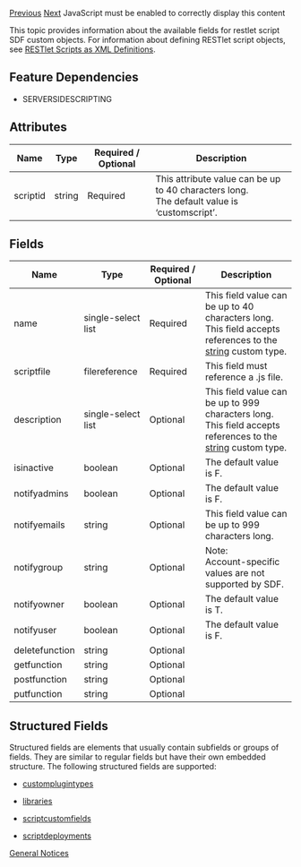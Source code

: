 [Previous](https://docs.oracle.com/en/cloud/saas/netsuite/ns-online-help/SDFxml_2049070827.html) [Next](https://docs.oracle.com/en/cloud/saas/netsuite/ns-online-help/SDFxml_521130374.html) JavaScript must be enabled to correctly display this content


This topic provides information about the available fields for restlet script SDF custom objects. For information about defining RESTlet script objects, see [RESTlet Scripts as XML Definitions](https://docs.oracle.com/en/cloud/saas/netsuite/ns-online-help/section_160514060027.html).

## Feature Dependencies

- SERVERSIDESCRIPTING


## Attributes

| Name | Type | Required / Optional | Description |
| --- | --- | --- | --- |
| scriptid | string | Required | This attribute value can be up to 40 characters long.<br>The default value is ‘customscript’. |

## Fields

| Name | Type | Required / Optional | Description |
| --- | --- | --- | --- |
| name | single-select list | Required | This field value can be up to 40 characters long.<br>This field accepts references to the [string](https://docs.oracle.com/en/cloud/saas/netsuite/ns-online-help/SDFxml_2285369723.html) custom type. |
| scriptfile | filereference | Required | This field must reference a .js file. |
| description | single-select list | Optional | This field value can be up to 999 characters long.<br>This field accepts references to the [string](https://docs.oracle.com/en/cloud/saas/netsuite/ns-online-help/SDFxml_2285369723.html) custom type. |
| isinactive | boolean | Optional | The default value is F. |
| notifyadmins | boolean | Optional | The default value is F. |
| notifyemails | string | Optional | This field value can be up to 999 characters long. |
| notifygroup | string | Optional | Note: <br>Account-specific values are not supported by SDF. |
| notifyowner | boolean | Optional | The default value is T. |
| notifyuser | boolean | Optional | The default value is F. |
| deletefunction | string | Optional |  |
| getfunction | string | Optional |  |
| postfunction | string | Optional |  |
| putfunction | string | Optional |  |

## Structured Fields

Structured fields are elements that usually contain subfields or groups of fields. They are similar to regular fields but have their own embedded structure. The following structured fields are supported:

- [customplugintypes](https://docs.oracle.com/en/cloud/saas/netsuite/ns-online-help/SDFxml_521130374.html)

- [libraries](https://docs.oracle.com/en/cloud/saas/netsuite/ns-online-help/SDFxml_925519887.html)

- [scriptcustomfields](https://docs.oracle.com/en/cloud/saas/netsuite/ns-online-help/SDFxml_373176533.html)

- [scriptdeployments](https://docs.oracle.com/en/cloud/saas/netsuite/ns-online-help/SDFxml_1829199585.html)


[General Notices](https://docs.oracle.com/en/cloud/saas/netsuite/ns-online-help/chapter_N000004.html)